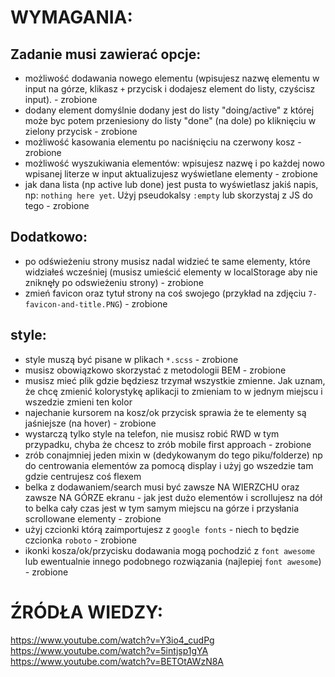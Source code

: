 # WYMAGANIA:

## Zadanie musi zawierać opcje:

-   możliwość dodawania nowego elementu (wpisujesz nazwę elementu w input na górze, klikasz `+` przycisk i dodajesz element do listy, czyścisz input). - zrobione
-   dodany element domyślnie dodany jest do listy "doing/active" z której może byc potem przeniesiony do listy "done" (na dole) po kliknięciu w zielony przycisk - zrobione
-   możliwość kasowania elementu po naciśnięciu na czerwony kosz - zrobione
-   możliwość wyszukiwania elementów: wpisujesz nazwę i po każdej nowo wpisanej literze w input aktualizujesz wyświetlane elementy - zrobione
-   jak dana lista (np active lub done) jest pusta to wyświetlasz jakiś napis, np: `nothing here yet`. Użyj pseudokalsy `:empty` lub skorzystaj z JS do tego - zrobione

## Dodatkowo:

-   po odświeżeniu strony musisz nadal widzieć te same elementy, które widziałeś wcześniej (musisz umieścić elementy w localStorage aby nie zniknęły po odswieżeniu strony) - zrobione
-   zmień favicon oraz tytuł strony na coś swojego (przykład na zdjęciu `7-favicon-and-title.PNG`) - zrobione

## style:

-   style muszą być pisane w plikach `*.scss` - zrobione
-   musisz obowiązkowo skorzystać z metodologii BEM - zrobione
-   musisz mieć plik gdzie będziesz trzymał wszystkie zmienne. Jak uznam, że chcę zmienić kolorystykę aplikacji to zmieniam to w jednym miejscu i wszedzie zmieni ten kolor
-   najechanie kursorem na kosz/ok przycisk sprawia że te elementy są jaśniejsze (na hover) - zrobione
-   wystarczą tylko style na telefon, nie musisz robić RWD w tym przypadku, chyba że chcesz to zrób mobile first approach - zrobione
-   zrób conajmniej jeden mixin w (dedykowanym do tego piku/folderze) np do centrowania elementów za pomocą display i użyj go wszedzie tam gdzie centrujesz coś flexem
-   belka z dodawaniem/search musi być zawsze NA WIERZCHU oraz zawsze NA GÓRZE ekranu - jak jest dużo elementów i scrollujesz na dół to belka cały czas jest w tym samym miejscu na górze i przysłania scrollowane elementy - zrobione
-   użyj czcionki którą zaimportujesz z `google fonts` - niech to będzie czcionka `roboto` - zrobione
-   ikonki kosza/ok/przycisku dodawania mogą pochodzić z `font awesome` lub ewentualnie innego podobnego rozwiązania (najlepiej `font awesome`) - zrobione

# ŹRÓDŁA WIEDZY:

https://www.youtube.com/watch?v=Y3io4_cudPg
https://www.youtube.com/watch?v=5intjsp1gYA
https://www.youtube.com/watch?v=BETOtAWzN8A
